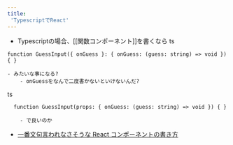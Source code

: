 ```yaml
---
title:
 'TypescriptでReact'
---
```


- Typescriptの場合、[[関数コンポーネント]]を書くなら
 ts

```
function GuessInput({ onGuess }: { onGuess: (guess: string) => void }) { }
```

    - みたいな事になる?
        - onGuessをなんで二度書かないといけないんだ?
 ts

```
  function GuessInput(props: { onGuess: (guess: string) => void }) { }
```

        - で良いのか

- [一番文句言われなさそうな React コンポーネントの書き方](https://zenn.dev/seya/articles/0317b7a61ee781)
